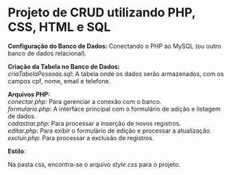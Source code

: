 <H1>Projeto de CRUD utilizando PHP, CSS, HTML e SQL</H1>
<p>
<B>Configuração do Banco de Dados: </B>Conectando o PHP ao MySQL (ou outro banco de dados relacional).</p>
<p>
<B>Criação da Tabela no Banco de Dados:</B><BR>
<I>criaTabelaPessoas.sql</I>: A tabela onde os dados serão armazenados, com os campos cpf, nome, email e telefone.
<p></p>
<B>Arquivos PHP:</B><br>
<I>conectar.php</I>: Para gerenciar a conexão com o banco.<br>
<i>formulario.php</i>: A interface principal com o formulário de adição e listagem de dados.<br>
<i>cadastrar.php</i>: Para processar a inserção de novos registros.<br>
<i>editar.php</i>: Para exibir o formulário de edição e processar a atualização.<br>
<i>excluir.php</i>: Para processar a exclusão de registros.
<p><b>Estilo</b>:</p>
Na pasta css, encontra-se o arquivo <i>style.css</i> para o projeto.
